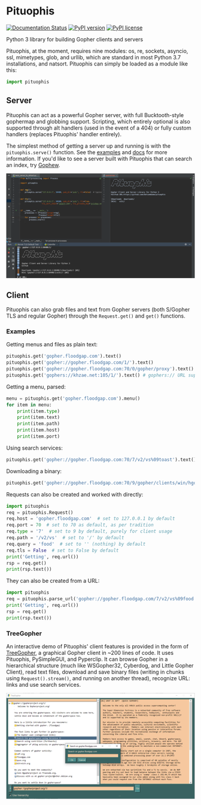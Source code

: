 # Pituophis
[![Documentation Status](https://readthedocs.org/projects/pituophis/badge/?version=latest)](https://pituophis.readthedocs.io/en/latest/?badge=latest)
[![PyPI version](https://img.shields.io/pypi/v/Pituophis.svg)](https://pypi.python.org/pypi/Pituophis/)
[![PyPI license](https://img.shields.io/pypi/l/Pituophis.svg)](https://pypi.python.org/pypi/Pituophis/)

Python 3 library for building Gopher clients and servers

Pituophis, at the moment, requires nine modules: os, re, sockets, asyncio, ssl, mimetypes, glob, and urllib, which are standard in most Python 3.7 installations, and natsort. Pituophis can simply be loaded as a module like this:
```python
import pituophis
```

## Server

Pituophis can act as a powerful Gopher server, with full Bucktooth-style gophermap and globbing support. Scripting, which entirely optional is also supported through alt handlers (used in the event of a 404) or fully custom handlers (replaces Pituophis' handler entirely).

The simplest method of getting a server up and running is with the `pituophis.serve()` function. See the [examples](https://github.com/dotcomboom/Pituophis/tree/master/examples) and [docs](https://pituophis.readthedocs.io/en/latest/#pituophis.serve) for more information. If you'd like to see a server built with Pituophis that can search an index, try [Gophew](https://github.com/dotcomboom/Gophew).

![server_def](https://github.com/dotcomboom/Pituophis/blob/master/server_def.png?raw=true)

## Client
Pituophis can also grab files and text from Gopher servers (both S/Gopher TLS and regular Gopher) through the `Request.get()` and `get()` functions.
### Examples
Getting menus and files as plain text:
```python
pituophis.get('gopher.floodgap.com').text()
pituophis.get('gopher://gopher.floodgap.com/1/').text()
pituophis.get('gopher://gopher.floodgap.com:70/0/gopher/proxy').text()
pituophis.get('gophers://khzae.net:105/1/').text() # gophers:// URL support

```
Getting a menu, parsed:
```python
menu = pituophis.get('gopher.floodgap.com').menu()
for item in menu:
    print(item.type)
    print(item.text)
    print(item.path)
    print(item.host)
    print(item.port)
```
Using search services:
```python
pituophis.get('gopher://gopher.floodgap.com:70/7/v2/vs%09toast').text()
```
Downloading a binary:
```python
pituophis.get('gopher://gopher.floodgap.com:70/9/gopher/clients/win/hgopher2_3.zip').binary
```
Requests can also be created and worked with directly:
```python
import pituophis
req = pituophis.Request()
req.host = 'gopher.floodgap.com'  # set to 127.0.0.1 by default
req.port = 70  # set to 70 as default, as per tradition
req.type = '7'  # set to 9 by default, purely for client usage
req.path = '/v2/vs'  # set to '/' by default
req.query = 'food'  # set to '' (nothing) by default
req.tls = False  # set to False by default
print('Getting', req.url())
rsp = req.get()
print(rsp.text())
```
They can also be created from a URL:
```python
import pituophis
req = pituophis.parse_url('gopher://gopher.floodgap.com/7/v2/vs%09food')
print('Getting', req.url())
rsp = req.get()
print(rsp.text())
```
### TreeGopher
An interactive demo of Pituophis' client features is provided in the form of [TreeGopher](https://github.com/dotcomboom/Pituophis/blob/master/TreeGopher.py), a graphical Gopher client in ~200 lines of code. It uses Pituophis, PySimpleGUI, and Pyperclip. It can browse Gopher in a hierarchical structure (much like WSGopher32, Cyberdog, and Little Gopher Client), read text files, download and save binary files (writing in chunks using `Request().stream()`, and running on another thread), recognize URL: links and use search services.

![](https://github.com/dotcomboom/Pituophis/blob/master/treegopher.png?raw=true)
